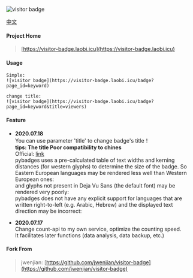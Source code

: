 ![visitor badge](https://visitor-badge.laobi.icu/badge?page_id=jwenjian.visitor-badge)  

[中文](https://github.com/hehuapei/visitor-badge/blob/master/readme_cn.md)

#### Project Home
> [https://visitor-badge.laobi.icu](https://visitor-badge.laobi.icu)

#### Usage
```
Simple: 
![visitor badge](https://visitor-badge.laobi.icu/badge?page_id=keyword)

change title: 
![visitor badge](https://visitor-badge.laobi.icu/badge?page_id=keyword&title=viewers)

```

#### Feature

- **2020.07.18**  
You can use parameter 'title' to change badge's title！  
**tips: The title Poor compatibility to chines**  
Official: [link](https://pypi.org/project/pybadges/)  
pybadges uses a pre-calculated table of text widths and kerning distances (for western glyphs) to determine the size of the badge. So Eastern European languages  may be rendered less well than Western European ones:  
and glyphs not present in Deja Vu Sans (the default font) may be rendered very poorly:  
pybadges does not have any explicit support for languages that are written right-to-left (e.g. Arabic, Hebrew) and the displayed text direction may be incorrect:  
 
- **2020.07.17**  
Change count-api to my own service, optimize the counting speed.   
It facilitates later functions (data analysis, data backup, etc.)

#### Fork From
> jwenjian: [https://github.com/jwenjian/visitor-badge](https://github.com/jwenjian/visitor-badge)
